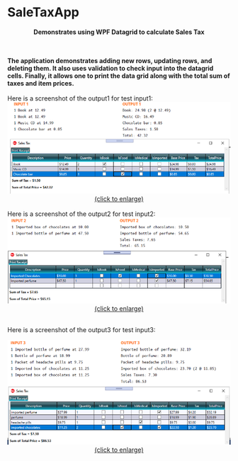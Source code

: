 # SaleTaxApp
<p align="center"><strong>Demonstrates using WPF Datagrid to calculate Sales Tax</strong></p> 
<br /><br />
<strong>The application demonstrates adding new rows, updating rows, and deleting them. It also uses validation to check input into the datagrid cells. Finally, it allows one to print the data grid along with the total sum of taxes and item prices. </strong>
<br /><br />
Here is a screenshot of the output1 for test input1:<br />
<center>
<a href="https://github.com/harvey007y/SalesTaxApp/blob/master/Images/Output1.PNG" target="_blank"><img src="https://github.com/harvey007y/SalesTaxApp/blob/master/Images/Output1.PNG" border="0" alt="Screenshot for test input1 and output1" width="800px"/><br />(click to enlarge)</a>
 <br /><br /></center>
 Here is a screenshot of the output2 for test input2:<br />
<center>
<a href="https://github.com/harvey007y/SalesTaxApp/blob/master/Images/Output2.PNG" target="_blank"><img src="https://github.com/harvey007y/SalesTaxApp/blob/master/Images/Output2.PNG" border="0" alt="Screenshot for test input2 and output2" width="800px"/><br />(click to enlarge)</a>
 <br /><br /></center>
 
 Here is a screenshot of the output3 for test input3:<br />
<center>
<a href="https://github.com/harvey007y/SalesTaxApp/blob/master/Images/Output3.PNG" target="_blank"><img src="https://github.com/harvey007y/SalesTaxApp/blob/master/Images/Output3.PNG" border="0" alt="Screenshot for test input3 and output3" width="800px"/><br />(click to enlarge)</a>
 <br /><br /></center>
